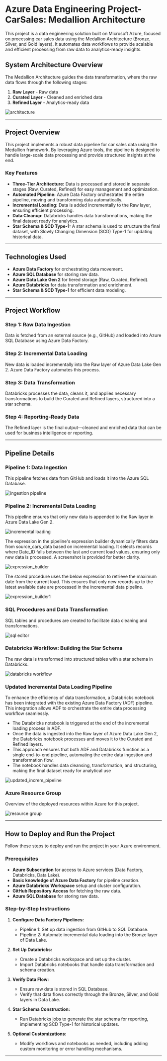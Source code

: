 # **Azure Data Engineering Project-CarSales: Medallion Architecture**

This project is a data engineering solution built on Microsoft Azure, focused on processing car sales data using the Medallion Architecture (Bronze, Silver, and Gold layers). It automates data workflows to provide scalable and efficient processing from raw data to analytics-ready insights.

## **System Architecture Overview**

The Medallion Architecture guides the data transformation, where the raw data flows through the following stages:

1. **Raw Layer** - Raw data
2. **Curated Layer** - Cleaned and enriched data
3. **Refined Layer** - Analytics-ready data


![architecture](https://github.com/Bhumin-Patel029/CarsProject_Images/blob/main/Architecture.png)

---

## **Project Overview**

This project implements a robust data pipeline for car sales data using the Medallion framework. By leveraging Azure tools, the pipeline is designed to handle large-scale data processing and provide structured insights at the end.

### **Key Features**

- **Three-Tier Architecture:** Data is processed and stored in separate stages (Raw, Curated, Refined) for easy management and optimization.
- **Automated Pipeline:** Azure Data Factory orchestrates the entire pipeline, moving and transforming data automatically.
- **Incremental Loading:** Data is added incrementally to the Raw layer, ensuring efficient processing.
- **Data Cleanup:** Databricks handles data transformations, making the final dataset ready for analytics.
- **Star Schema & SCD Type-1:** A star schema is used to structure the final dataset, with Slowly Changing Dimension (SCD) Type-1 for updating historical data.

---

## **Technologies Used**

- **Azure Data Factory** for orchestrating data movement.
- **Azure SQL Database** for storing raw data.
- **Azure Data Lake Gen 2** for tiered storage (Raw, Curated, Refined).
- **Azure Databricks** for data transformation and enrichment.
- **Star Schema & SCD Type-1** for efficient data modeling.

---

## **Project Workflow**

### **Step 1: Raw Data Ingestion**
Data is fetched from an external source (e.g., GitHub) and loaded into Azure SQL Database using Azure Data Factory.

### **Step 2: Incremental Data Loading**
New data is loaded incrementally into the Raw layer of Azure Data Lake Gen 2. Azure Data Factory automates this process.

### **Step 3: Data Transformation**
Databricks processes the data, cleans it, and applies necessary transformations to build the Curated and Refined layers, structured into a star schema.

### **Step 4: Reporting-Ready Data**
The Refined layer is the final output—cleaned and enriched data that can be used for business intelligence or reporting.

---

## **Pipeline Details**

### **Pipeline 1: Data Ingestion**

This pipeline fetches data from GitHub and loads it into the Azure SQL Database.

![ingestion pipeline](https://github.com/Bhumin-Patel029/CarsProject_Images/blob/main/Source_Prep_Pipeline.png)

### **Pipeline 2: Incremental Data Loading**

This pipeline ensures that only new data is appended to the Raw layer in Azure Data Lake Gen 2.

![incremental loading](https://github.com/Bhumin-Patel029/CarsProject_Images/blob/main/Incremental_Data_Pipeline.png)

The expression in the pipeline's expression builder dynamically filters data from source_cars_data based on incremental loading. It selects records where Date_ID falls between the last and current load values, ensuring only new data is processed. A screenshot is provided for better clarity.

![expression_builder](https://github.com/Bhumin-Patel029/CarsProject_Images/blob/main/Copy_Data_Expression_Builder.png)

The stored procedure uses the below expression to retrieve the maximum date from the current load. This ensures that only new records up to the latest available date are processed in the incremental data pipeline.

![expression_builder1](https://github.com/Bhumin-Patel029/CarsProject_Images/blob/main/Stored_Procdedure_Expression_Builder.png)

### **SQL Procedures and Data Transformation**

SQL tables and procedures are created to facilitate data cleaning and transformations.

![sql editor](https://github.com/Bhumin-Patel029/CarsProject_Images/blob/main/SQL_Editor.png)

### **Databricks Workflow: Building the Star Schema**

The raw data is transformed into structured tables with a star schema in Databricks.

![databricks workflow](https://github.com/Bhumin-Patel029/CarsProject_Images/blob/main/Data_Model.png)

### **Updated Incremental Data Loading Pipeline**

To enhance the efficiency of data transformation, a Databricks notebook has been integrated with the existing Azure Data Factory (ADF) pipeline. This integration allows ADF to orchestrate the entire data processing workflow seamlessly.

- The Databricks notebook is triggered at the end of the incremental loading process in ADF.
- Once the data is ingested into the Raw layer of Azure Data Lake Gen 2, the Databricks notebook processes and moves it to the Curated and Refined layers.
- This approach ensures that both ADF and Databricks function as a single end-to-end pipeline, automating the entire data ingestion and transformation flow.
- The notebook handles data cleansing, transformation, and structuring, making the final dataset ready for analytical use

![updated_increm_pipeline](https://github.com/Bhumin-Patel029/CarsProject_Images/blob/main/Updated_Incremental_Loading.png)


### **Azure Resource Group**

Overview of the deployed resources within Azure for this project.

![resource group](https://github.com/Bhumin-Patel029/CarsProject_Images/blob/main/Resource_Group.png)

---

## **How to Deploy and Run the Project**

Follow these steps to deploy and run the project in your Azure environment.

### **Prerequisites**
- **Azure Subscription** for access to Azure services (Data Factory, Databricks, Data Lake).
- **Basic knowledge of Azure Data Factory** for pipeline creation.
- **Azure Databricks Workspace** setup and cluster configuration.
- **GitHub Repository Access** for fetching the raw data.
- **Azure SQL Database** for storing raw data.

### **Step-by-Step Instructions**

1. **Configure Data Factory Pipelines:**
   - Pipeline 1: Set up data ingestion from GitHub to SQL Database.
   - Pipeline 2: Automate incremental data loading into the Bronze layer of Data Lake.

2. **Set Up Databricks:**
   - Create a Databricks workspace and set up the cluster.
   - Import Databricks notebooks that handle data transformation and schema creation.

3. **Verify Data Flow:**
   - Ensure raw data is stored in SQL Database.
   - Verify that data flows correctly through the Bronze, Silver, and Gold layers in Data Lake.

4. **Star Schema Construction:**
   - Run Databricks jobs to generate the star schema for reporting, implementing SCD Type-1 for historical updates.

5. **Optional Customizations:**
   - Modify workflows and notebooks as needed, including adding custom monitoring or error handling mechanisms.

---
